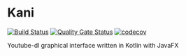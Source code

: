 # Kani
[![Build Status](https://travis-ci.com/sanyarnd/kani.svg?token=c8T7kJ3MJU9c6yPUJucv&branch=master)](https://travis-ci.com/sanyarnd/kani)
[![Quality Gate Status](https://sonarcloud.io/api/project_badges/measure?project=io.kani%3Akani&metric=alert_status)](https://sonarcloud.io/dashboard?id=io.kani%3Akani)
[![codecov](https://codecov.io/gh/sanyarnd/kani/branch/master/graph/badge.svg)](https://codecov.io/gh/sanyarnd/kani)

Youtube-dl graphical interface written in Kotlin with JavaFX
